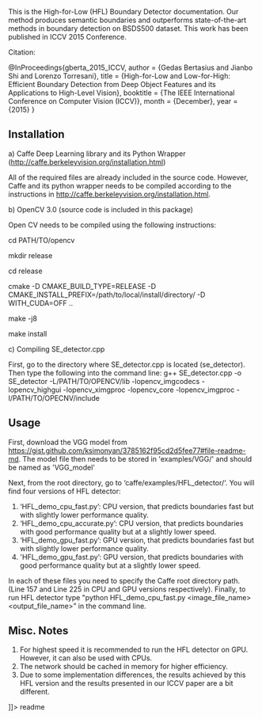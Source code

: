 <snippet>
  <content><![CDATA[
## HFL Boundary Detector

This is the High-for-Low (HFL) Boundary Detector documentation. Our method produces semantic boundaries and outperforms state-of-the-art methods in boundary detection on BSDS500 dataset. This work has been published in ICCV 2015 Conference.

Citation:

@InProceedings{gberta_2015_ICCV,
author = {Gedas Bertasius and Jianbo Shi and Lorenzo Torresani},
title = {High-for-Low and Low-for-High:
Efficient Boundary Detection from Deep Object Features and its Applications to High-Level Vision},
booktitle = {The IEEE International Conference on Computer Vision (ICCV)},
month = {December},
year = {2015}
}

## Installation
a) Caffe Deep Learning library and its Python Wrapper (http://caffe.berkeleyvision.org/installation.html)

All of the required files are already included in the source code. However, Caffe and its python wrapper needs to be compiled according to the instructions in http://caffe.berkeleyvision.org/installation.html. 

b) OpenCV 3.0 (source code is included in this package)
 
Open CV needs to be compiled using the following instructions:

cd PATH/TO/opencv

mkdir release

cd release

cmake -D CMAKE_BUILD_TYPE=RELEASE -D CMAKE_INSTALL_PREFIX=/path/to/local/install/directory/ -D WITH_CUDA=OFF ..

make -j8

make install

c) Compiling SE_detector.cpp

First, go to the directory where SE_detector.cpp is located (se_detector). Then type the following into the command line: g++ SE_detector.cpp -o SE_detector -L/PATH/TO/OPENCV/lib -lopencv_imgcodecs -lopencv_highgui -lopencv_ximgproc -lopencv_core -lopencv_imgproc -I/PATH/TO/OPECNV/include


## Usage

First, download the VGG model from https://gist.github.com/ksimonyan/3785162f95cd2d5fee77#file-readme-md. The model file then needs to be stored in 'examples/VGG/' and should be named as 'VGG_model'

Next, from the root directory, go to ‘caffe/examples/HFL_detector/‘. You will find four versions of HFL detector:

1. ‘HFL_demo_cpu_fast.py’: CPU version, that predicts boundaries fast but with slightly lower performance quality.
2. ‘HFL_demo_cpu_accurate.py’: CPU version, that predicts boundaries with good performance quality but at a slightly lower speed.
3. ‘HFL_demo_gpu_fast.py’: GPU version, that predicts boundaries fast but with slightly lower performance quality.
4. 'HFL_demo_gpu_fast.py’: GPU version, that predicts boundaries with good performance quality but at a slightly lower speed.

In each of these files you need to specify the Caffe root directory path. (Line 157 and Line 225 in CPU and GPU versions respectively). Finally, to run HFL detector type "python HFL_demo_cpu_fast.py <image_file_name> <output_file_name>” in the command line.


## Misc. Notes

1. For highest speed it is recommended to run the HFL detector on GPU. However, it can also be used with CPUs.
2. The network should be cached in memory for higher efficiency.
3. Due to some implementation differences, the results achieved by this HFL version and the results presented in our ICCV paper are a bit different.

]]></content>
  <tabTrigger>readme</tabTrigger>
</snippet>

